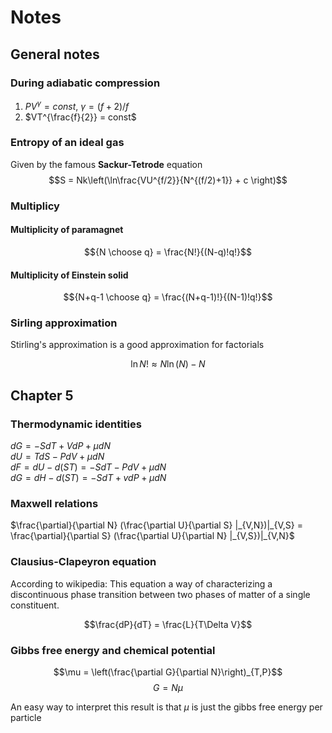 # Notes

## General notes

### During adiabatic compression 
1. $PV^{\gamma} = const$, $\gamma = (f+2)/f$
2. $VT^{\frac{f}{2}} = const$

### Entropy of an ideal gas

Given by the famous **Sackur-Tetrode** equation
$$S = Nk\left(\ln\frac{VU^{f/2}}{N^{(f/2)+1}} + c \right)$$

### Multiplicy

#### Multiplicity of paramagnet

$${N \choose q} = \frac{N!}{(N-q)!q!}$$

#### Multiplicity of Einstein solid

$${N+q-1 \choose q} = \frac{(N+q-1)!}{(N-1)!q!}$$

### Sirling approximation

Stirling's approximation is a good approximation for factorials

$$\ln N! \approx N\ln(N) - N$$

## Chapter 5

### Thermodynamic identities

$dG = -SdT + VdP + \mu dN$\
$dU = TdS - PdV + \mu dN$\
$dF = dU - d(ST) = -SdT - PdV + \mu dN$\
$dG = dH - d(ST) = -SdT + vdP + \mu dN$

### Maxwell relations

$\frac{\partial}{\partial N} (\frac{\partial U}{\partial S} |_{V,N})|_{V,S} = \frac{\partial}{\partial S} (\frac{\partial U}{\partial N} |_{V,S})|_{V,N}$

### Clausius-Clapeyron equation

According to wikipedia:
This equation a way of characterizing a discontinuous phase transition between two phases of matter of a single constituent.

$$\frac{dP}{dT} = \frac{L}{T\Delta V}$$

### Gibbs free energy and chemical potential

$$\mu = \left(\frac{\partial G}{\partial N}\right)_{T,P}$$
$$G = N\mu$$

An easy way to interpret this result is that $\mu$ is just the gibbs free energy per particle
